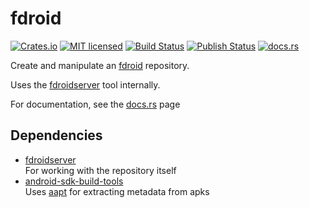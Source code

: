 # fdroid
[![Crates.io][crates-badge]][crates-url]
[![MIT licensed][mit-badge]][mit-url]
[![Build Status][actions-badge]][actions-url]
[![Publish Status][publish-badge]][publish-url]
[![docs.rs][docs-badge]][docs-url]


[crates-badge]: https://img.shields.io/crates/v/fdroid.svg
[crates-url]: https://crates.io/crates/fdroid
[mit-badge]: https://img.shields.io/badge/license-MIT-blue.svg
[mit-url]: https://github.com/quiode/fdroid-rs/blob/master/LICENSE
[actions-badge]: https://github.com/quiode/fdroid-rs/workflows/Check/badge.svg
[actions-url]: https://github.com/quiode/fdroid-rs/actions?query=workflow%3ACheck+branch%3Amaster
[publish-badge]: https://github.com/quiode/fdroid-rs/workflows/Publish/badge.svg
[publish-url]: https://github.com/quiode/fdroid-rs/actions?query=workflow%3APublish+branch%3Amaster
[docs-badge]: https://img.shields.io/docsrs/fdroid/latest
[docs-url]: https://docs.rs/fdroid

Create and manipulate an [fdroid](https://f-droid.org/) repository.

Uses the [fdroidserver](https://gitlab.com/fdroid/fdroidserver) tool internally.

For documentation, see the [docs.rs](http://docs.rs/fdroid) page

## Dependencies
- [fdroidserver](https://gitlab.com/fdroid/fdroidserver)  
For working with the repository itself
- [android-sdk-build-tools](https://developer.android.com/tools/releases/build-tools)  
Uses [aapt](https://elinux.org/Android_aapt) for extracting metadata from apks